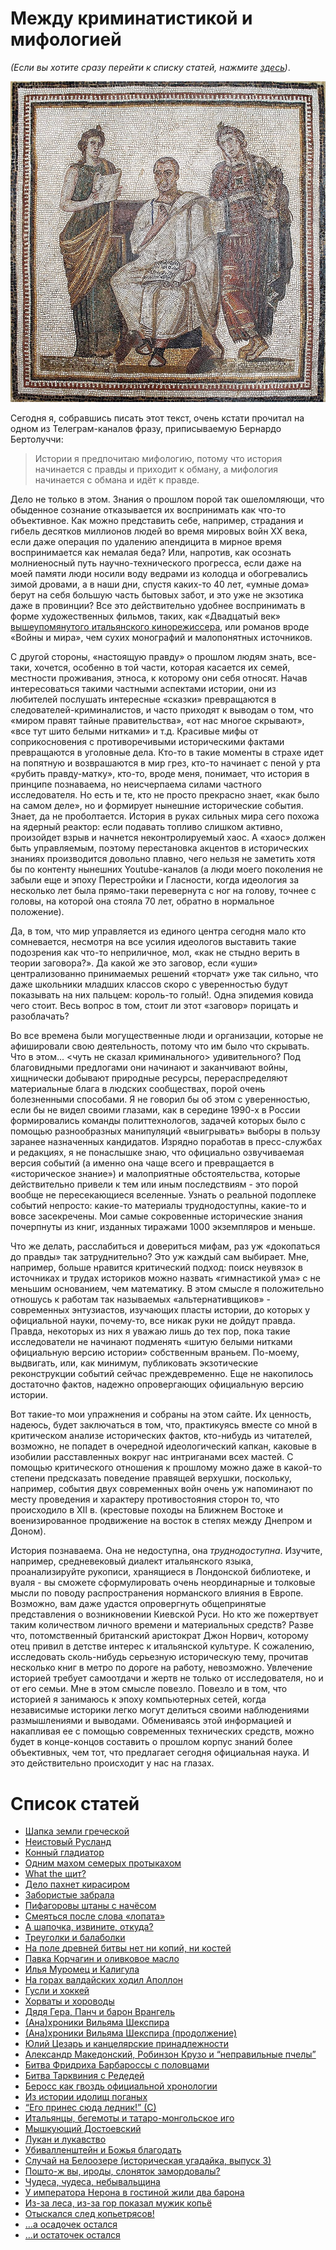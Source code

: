 # Между криминатистикой и мифологией

*(Если вы хотите сразу перейти к списку статей, нажмите [здесь](#toc))*.

![Вергилий и музы Клио и Мельпомена. Мозаика из Туниса, III в. н. э.; сейчас хранится в национальном музее Бардо](img/intro.jpg)

Сегодня я, собравшись писать этот текст, очень кстати прочитал на одном из Телеграм-каналов фразу, приписываемую Бернардо Бертолуччи:

> Истории я предпочитаю мифологию, потому что история начинается с правды и приходит к обману, а мифология начинается с обмана и идёт к правде.

Дело не только в этом. Знания о прошлом порой так ошеломляющи, что обыденное сознание отказывается их воспринимать как что-то объективное. Как можно представить себе, например, страдания и гибель десятков миллионов людей во время
мировых войн XX века, если даже операция по удалению апендицита в мирное время воспринимается как
немалая беда? Или, напротив, как осознать молниеносный путь научно-технического прогресса,
если даже на моей памяти люди носили воду ведрами из колодца и обогревались зимой дровами, а в наши дни, спустя каких-то 40 лет, «умные дома» берут на себя большую часть бытовых забот, и это уже не экзотика даже в провинции? Все это действительно удобнее воспринимать в форме художественных фильмов, таких, как «Двадцатый век» [вышеупомянутого итальянского кинорежиссера](https://w.wiki/7zzs), или романов вроде «Войны и мира», чем сухих монографий и малопонятных источников.

С другой стороны, «настоящую правду» о прошлом людям знать, все-таки, хочется, особенно в той части, которая 
касается их семей, местности проживания, этноса, к которому они себя относят. Начав интересоваться такими частными
аспектами истории, они из любителей послушать интересные «сказки» превращаются в следователей-криминалистов, и часто приходят к выводам о том, что «миром правят тайные правительства», «от нас многое скрывают», «все тут шито белыми нитками» и т.д. Красивые мифы от соприкосновения с противоречивыми историческими фактами превращаются в уголовные дела. Кто-то в такие моменты в страхе идет на попятную и возврашаются в мир грез, кто-то начинает с пеной у рта «рубить правду-матку», кто-то, вроде меня, понимает, что история в принципе познаваема, но неисчерпаема силами частного исследователя. Но есть и те, кто не просто прекрасно знает, «как было на самом деле», но и формирует нынешние  исторические события. Знает, да не проболтается. История в руках сильных мира сего похожа на ядерный реактор: если подавать топливо слишком активно, произойдет взрыв и начнется неконтролируемый хаос. А «хаос» должен быть управляемым, поэтому перестановка
акцентов в исторических знаниях производится довольно плавно, чего нельзя не заметить хотя бы по контенту нынешних Youtube-каналов (а люди моего поколения не забыли еще и эпоху Перестройки и Гласности, когда идеология за несколько лет была прямо-таки перевернута с ног на голову, точнее с головы, на которой она стояла 70 лет, обратно в нормальное положение).

Да, в том, что мир управляется из единого центра сегодня мало кто сомневается, несмотря на все усилия идеологов 
выставить такие подозрения как что-то неприличное, мол, «как не стыдно верить в теории заговора?». Да какой же это заговор, если «уши» централизованно принимаемых решений «торчат» уже так сильно, что даже школьники младших классов 
скоро с уверенностью будут показывать на них пальцем: король-то голый!. Одна эпидемия ковида чего стоит. Весь вопрос в том, стоит ли этот «заговор» порицать и разоблачать? 

Во все времена были могущественные люди и организации, которые не афишировали свою деятельность, потому что им было что скрывать. Что в этом... <чуть не сказал криминального> удивительного? Под благовидными предлогами они начинают и заканчивают войны, хищнически добывают природные ресурсы, перераспределяют материальные блага в людских сообществах, порой очень болезненными способами. Я не говорил бы об этом с уверенностью, если бы не видел своими глазами, как в середине 1990-х в России формировались команды политтехнологов, задачей которых было с помощью разнообразных манипуляций «выигрывать» выборы в пользу заранее назначенных кандидатов. Изрядно поработав в пресс-службах и редакциях, я не понаслышке знаю, что официально озвучиваемая версия событий (а именно она чаще всего и превращается в «историческое знание») и малоприятные обстоятельства, которые действительно привели к тем или иным последствиям - это порой вообще не пересекающиеся вселенные. Узнать о реальной подоплеке событий непросто: какие-то материалы труднодоступны, какие-то и вовсе засекречены. Мои самые сокровенные исторические знания почерпнуты из книг, изданных тиражами 1000 экземпляров и меньше.

Что же делать, расслабиться и довериться мифам, раз уж «докопаться до правды» так затруднительно?
Это уж каждый сам выбирает. Мне, например, больше нравится критический подход: поиск неувязок в источниках и трудах историков можно назвать «гимнастикой ума» с не меньшим основанием, чем математику. В этом смысле я положительно отношусь к работам так называемых «альтернативщиков» - современных энтузиастов, изучающих пласты истории, до которых у официальной науки, почему-то, все никак руки не дойдут правда. Правда, некоторых из них я уважаю лишь до тех пор, пока такие исследователи не начинают подменять «шитую белыми нитками официальную версию истории» собственным враньем. По-моему, выдвигать, или, как минимум, публиковать экзотические реконструкции событий сейчас преждевременно. Еще не накопилось достаточно фактов, надежно опровергающих официальную версию истории.

Вот такие-то мои упражнения и собраны на этом сайте. Их ценность, надеюсь, будет заключаться в том, что, 
практикуясь вместе со мной в критическом анализе исторических фактов, кто-нибудь из читателей, возможно, 
не попадет в очередной идеологический капкан, каковые в изобилии расставленных вокруг нас интриганами всех мастей. С помощью критического отношения к прошлому можно даже в какой-то степени предсказать
поведение правящей верхушки, поскольку, например, события двух современных войн очень уж
напоминают по месту проведения и характеру противостояния сторон то, что происходило в XII в. (крестовые походы на Ближнем Востоке и военизированное продвижение на восток в степях между Днепром и Доном).

История познаваема. Она не недоступна, она *труднодоступна*. Изучите, например, средневековый диалект итальянского языка, проанализируйте рукописи, хранящиеся в Лондонской библиотеке, и вуаля - вы сможете сформулировать очень неординарные и  толковые мысли по поводу распространения норманского влияния в Европе. Возможно, вам даже удастся  опровергнуть общепринятые представления о возникновении Киевской Руси. Но кто же пожертвует таким количеством личного времени и  материальных средств? Разве что, потомственный британский аристократ Джон Норвич, которому отец привил в детстве интерес к итальянской культуре. К сожалению, исследовать сколь-нибудь серьезную историческую тему, прочитав несколько книг в метро по дороге на работу, невозможно. Увлечение историей требует самоотдачи и жертв не только от исследователя, но и от его семьи. Мне в этом смысле повезло. Повезло и в том, что историей я занимаюсь к эпоху компьютерных сетей, когда независимые историки легко могут делиться своими наблюдениями размышлениями и выводами. Обмениваясь этой информацией и накапливая ее с помощью современных технических средств, можно будет в конце-концов составить о прошлом корпус знаний более объективных, чем тот, что предлагает сегодня официальная наука. И это действительно происходит у нас на глазах.

# <a name="toc">Список статей</a>

* [Шапка земли греческой](/articles/shapka-zemli-grecheskoy)
* [Неистовый Русланд](/articles/neistoviy-rusland)
* [Конный гладиатор](/articles/konnyj-gladiator)
* [Одним махом семерых протыкахом](/articles/odnim-mahom-semeryh-protykahom)
* [What the щит?](/articles/what-the-schit)
* [Дело пахнет кирасиром](/articles/delo-pahnet-kirasirom)
* [Забористые забрала](/articles/zaboristye-zabrala)
* [Пифагоровы штаны с начёсом](/articles/pifagorovy-shtany-s-nachesom)
* [Смеяться после слова «лопата»](/articles/lopata)
* [А шапочка, извините, откуда?](/articles/a-shapochka-izvinite-otkuda)
* [Треуголки и балаболки](/articles/treugolki-i-balabolki)
* [На поле древней битвы нет ни копий, ни костей](/articles/na-pole-drevnej-bitvy-net-ni-kopij-ni-kostej)
* [Павка Корчагин и оливковое масло](/articles/pavka-korchagin-i-olivkovoe-maslo)
* [Илья Муромец и Калигула](/articles/il-ja-muromets-i-kaligula)
* [На горах валдайских ходил Аполлон](/articles/na-gorah-valdajskih-hodil-apollon)
* [Гусли и хоккей](/articles/gusli-i-hokkej)
* [Хорваты и хороводы](/articles/horvaty-i-horovody)
* [Дядя Гера, Панч и барон Врангель](/articles/djadja-gera-panch-i-baron-vrangel-)
* [(Ана)хроники Вильяма Шекспира](/articles/ana-hroniki-vil-jama-shekspira)
* [(Ана)хроники Вильяма Шекспира (продолжение)](/articles/ana-hroniki-vil-jama-shekspira-prodolzhenie)
* [Юлий Цезарь и канцелярские принадлежности](/articles/julij-tsezar-i-kantseljarskie-prinadlezhnosti)
* [Александр Македонский, Робинзон Крузо и “неправильные пчелы”](/articles/aleksandr-makedonskij-robinzon-kruzo-i-nepravil-nye-pchely)
* [Битва Фридриха Барбароссы с половцами](/articles/bitva-fridriha-barbarossy-s-polovtsami)
* [Битва Тарквиния с Редедей](/articles/bitva-tarkvinija-s-rededej)
* [Беросс как гвоздь официальной хронологии](/articles/beross-kak-gvozd-ofitsial-noj-hronologii)
* [Из истории идолищ поганых](/articles/iz-istorii-idolisch-poganyh)
* [“Его принес сюда ледник!” (С)](/articles/-ego-prines-sjuda-lednik-s-)
* [Итальянцы, бегемоты и татаро-монгольское иго](/articles/ital-jantsy-begemoty-i-tataro-mongol-skoe-igo)
* [Мышкующий Достоевский](/articles/myshkujuschij-dostoevskij)
* [Лукан и лукавство](/articles/lukan-i-lukavstvo)
* [Убивалленштейн и Божья благодать](/articles/ubivallenshtejn-i-bozh-ja-blagodat)
* [Случай на Белоозере (историческая угадайка, выпуск 3)](/articles/sluchaj-na-beloozere-istoricheskaja-ugadajka-vypusk-3-)
* [Пошто-ж вы, ироды, слоняток замордовалы?](/articles/rossija-rodina-slonov)
* [Чудеса, чудеса, небывальщина](/articles/chudesa-chudesa-nebyval-schina)
* [У императора Нерона в гостиной жили два барона](/articles/u-imperatora-nerona-v-gostinoj-zhili-dva-barona)
* [Из-за леса, из-за гор показал мужик копьё](/articles/iz-za-lesa-iz-za-gor-pokazal-muzhik-kop-e)
* [Отыскался след копьетрясов!](/articles/otyskalsja-sled-kop-etrjasov-)
* […а осадочек остался](/articles/a-osadochek-ostalsja-1)
* […и остаточек остался](/articles/a-osadochek-ostalsja-2)

<!--
* [Здесь были Жора, Вася и Бурнашев](/articles/zdes-byli-zhora-vasja-i-burnashev)
* [Не Булгаков? К вам!](/articles/ne-bulgakov-k-vam-)
* [Дело было под Тулой](/articles/delo-bylo-pod-tuloj)
* [Письмо Булгакова Платонову](/articles/pis-mo-bulgakova-platonovu)
* [Остап Бендер на Гражданской войне](/articles/ostap-bender-na-grazhdanskoj-vojne)
* [А что это такое бумкнуло?](/articles/a-chto-eto-takoe-bumknulo-)
* [Метастазы античности](/articles/metastazy-antichnosti)
* [Кто сказал, что Волга впадает в Каспийское море?](/articles/kto-skazal-chto-volga-vpadaet-v-kaspijskoe-more-)
* [Иван кивает на Петра, а Пётр на Ивана](/articles/ivan-kivaet-na-petra-a-petr-na-ivana)
* [Илейка Муромец прокладывает путь на запад](/articles/ilejka-muromets-prokladyvaet-put-na-zapad)
* [Сквозь Кремль](/articles/skvoz-kreml-)
* [Солянка, Лубянка, Таганка, Полянка и другие московские улицы](/articles/soljanka-lubjanka-taganka-poljanka-i-drugie-moskovskie-ulitsy)
* [Шоссе энтузиастов. Следующая станция — Владимирский централ](/articles/shosse-entuziastov-sledujuschaja-stantsija-vladimirskij-tsentral)
* [Анамиты и московиты](/articles/anamity-i-moskovity)
* [Дополнительные подтверждения гипотезы о тождестве Ярославля и летописного Новгорода](/articles/dopolnitel-nye-podtverzhdenija-gipotezy-o-tozhdestve-jaroslavlja-i-letopisnogo-novgoroda)
* [Сорок признаков того, что Ярославль это Новгород](/articles/sorok-priznakov-togo-chto-jaroslavl-eto-novgorod)
* [Под небом голубым был город золотой](/articles/pod-nebom-golubym-byl-gorod-zolotoj)
* [Жены без титек и другие предки славян](/articles/zheny-bez-titek-i-drugie-predki-slavjan)
* [Он лютеран любил богослуженье](/articles/on-ljuteran-ljubil-bogosluzhen-e)
* [Как русский царь на Бреславском шляхе безобразничал](/articles/kak-russkij-tsar-na-breslavskom-shljahe-bezobraznichal)
* [Великий шелковый зихер](/articles/velikij-shelkovyj-ziher)
* [Василий Корчмин: инженер, разведчик, остров](/articles/vasilij-korchmin-inzhener-razvedchik-ostrov)
* [Шведский хрен и царская редька](/articles/shvedskij-hren-i-tsarskaja-red-ka)
* [Переславский перископ](/articles/pereslavskij-periskop)
* [Некоторые факты о позднем крепостном праве](/articles/nekotorye-fakty-o-pozdnem-krepostnom-prave)
* [Вадим, пойдем горб продадим](/articles/vadim-pojdem-gorb-prodadim)
* [Центнеры, гектары и Александрия Египетская](/articles/tsentnery-gektary-i-aleksandrija-egipetskaja)
* [Невероятные приключения суздальцев в Новгороде](/articles/neverojatnye-prikljuchenija-suzdal-tsev-v-novgorode)
* [Битва ярославцев с суздальцами](/articles/bitva-jaroslavtsev-s-suzdal-tsami)
* [Илья Муромец и Google Maps](/articles/il-ja-muromets-i-google-maps)
* [За крутыми тянутся берега пологие](/articles/za-krutymi-tjanutsja-berega-pologie)
* [Откуда есть пошли медведи на земле русской и куда подевались](/articles/otkuda-est-poshli-medvedi-na-zemle-russkoj-i-kuda-podevalis-)
* [Жили в лесу, молились колесу](/articles/zhili-v-lesu-molilis-kolesu)
* [Немцы и Немезида](/articles/nemtsy-i-nemezida)
* [Сэр Дик Уиттингтон, Сергей Есенин, викинги и котики](/articles/ser-dik-uittington-sergej-esenin-vikingi-i-kotiki)
* [Абырвалг Новерлендский](/articles/abyrvalg-noverlendskij)
* [Железобетонная корона лангобардов](/articles/zhelezobetonnaja-korona-langobardov)
* [Славяне “свои” и “чужие”](/articles/slavjane-svoi-i-chuzhie-)
* [Изяснение названий немецких городов, которые прежде были славянскими](/articles/izjasnenie-nazvanij-nemetskih-gorodov-kotorye-prezhde-byli-slavjanskimi)
* [Между первой и второй перерывчик небольшой](/articles/mezhdu-pervoj-i-vtoroj-pereryvchik-nebol-shoj)
* [Италия не резиновая](/articles/italija-ne-rezinovaja)
* [Готский двор на острове Буяне](/articles/gotskij-dvor-na-ostrove-bujane)
* [Ох уж эти сказочки, ох уж эти сказочники!](/articles/oh-uzh-eti-skazochki-oh-uzh-eti-skazochniki-)
* [Мы строили, строили… А зачем?](/articles/my-stroili-stroili-a-zachem-)
* [Хронологические инъекции](/articles/hronologicheskie-in-ektsii)
* [Карл Маркс и подкустовый выползень. Часть 1](/articles/karl-marks-i-podkustovyj-vypolzen-chast-1)
* [Монета Moneta](/articles/moneta-moneta)
* [Лихорадка античного вечера](/articles/lihoradka-antichnogo-vechera)
* [Манипулирование манипулами и мануфактурами](/articles/manipulirovanie-manipulami-i-manufakturami)
* [Занимательное ословедение](/articles/zanimatel-noe-oslovedenie)
* [Узбеки в мореплавании](/articles/uzbeki-v-moreplavanii)
* [Сука любовь](/articles/suka-ljubov-)
* [Жоашен дю Белле — поэт-руинист](/articles/zhoashen-dju-belle-poet-ruinist)
* [Историческая шрапнель](/articles/istoricheskaja-shrapnel-)
* [Древнегреческая смоковница](/articles/drevnegrecheskaja-smokovnitsa)
* [Источники-заточники](/articles/istochniki-zatochniki)
* [Волшебник недоучка](/articles/volshebnik-nedouchka)
* [Горят-шумят Бадаевские склады](/articles/gorjat-shumjat-badaevskie-sklady)
* [Праздник непослушания](/articles/prazdnik-neposlushanija)
* [Если топну я ногою, позову своих солдат…](/articles/esli-topnu-ja-nogoju-pozovu-svoih-soldat-)
* [Навеки с русским народом, или Мы тут у вас посидим немного, пока зихер не утихнет](/articles/naveki-s-russkim-narodom-ili-my-tut-u-vas-posidim-nemnogo-poka-ziher-ne-utihnet)
* […дык ёлы-палы, здравствуй, сестра!](/articles/-dyk-ely-paly-zdravstvuj-sestra-)
* [Гай Юлий Кейнсарь](/articles/gaj-julij-kejnsar-)
* [Колоссы, колосья и Барбарики](/articles/kolossy-kolos-ja-i-barbariki)
* [Астерикс, Обеликс и хронический анахроникс](/articles/asteriks-obeliks-i-hronicheskij-anahroniks)
* [О разорении Рязани (историческая угадайка, выпуск 5)](/articles/o-razorenii-rjazani-istoricheskaja-ugadajka-vypusk-5-)
* [Квадратно-гнездовая христианизция (историческая угадайка, выпуск 4)](/articles/kvadratno-gnezdovaja-hristianiztsija-istoricheskaja-ugadajka-vypusk-4-)
* [Рыжий рыжего спросил: чем ты бороду красил?](/articles/ryzhij-ryzhego-sprosil-chem-ty-borodu-krasil-)
* [Балкон как моветон](/articles/balkon-kak-moveton)
* [Историческая угадайка. Выпуск 1](/articles/istoricheskaja-ugadajka-vypusk-1)
* [М. Т. Каченовский: альтернативщик XIX века](/articles/m-t-kachenovskij-al-ternativschik-xix-veka)
* [1492 год как начало новой эры](/articles/1492-god-kak-nachalo-novoj-ery)
* [ДВЦ рабочих и крестьян](/articles/dvts-rabochih-i-krest-jan)
* [Зерновой триллер длиной в 1000 лет](/articles/zernovoj-triller-dlinoj-v-1000-let)
* [Град Китеж как экологическая катастрофа](/articles/grad-kitezh-kak-ekologicheskaja-katastrofa)
* [Русские и рыцари](/articles/russkie-i-rytsari)
* [Загадочный город Пордугодев](/articles/zagadochnyj-gorod-pordugodev)
* [На их стороне каналы](/articles/na-ih-storone-kanaly)
* [“…и испортила ему всю ссылку”](/articles/-i-isportila-emu-vsju-ssylku-)
* [Ты их в окно — они в калитку](/articles/ty-ih-v-okno-oni-v-kalitku)
* [Зачем он вообще нужен, этот Новгород?](/articles/zachem-on-voobsche-nuzhen-etot-novgorod-)
-->
<!-- 
* [Old school сводит скулы](/articles/old-school-svodit-skuly)
* [Великий Новгород: фактория или форпост?](/articles/velikij-novgorod-faktorija-ili-forpost-)
* [Побузил, посидел, написал, возглавил](/articles/pobuzil-posidel-napisal-vozglavil)
* [Витрувий in vitro](/articles/vitruvij-in-vitro)
* [Исторический Prolog](/articles/istoricheskij-prolog)
* [Warum die Mädchen lieben die Soldaten? Darum nicht Popularen! Optimaten!](/articles/warum-die-mädchen-lieben-die-soldaten-darum-nicht-popularen-optimaten-) 
-->

<!-- 
* [Домен Рыжебородых: германооптиматы и норманнопопуляры](/articles/domen-ryzheborodyh-germanooptimaty-i-normannopopuljary)
* [Домен Рыжебородых: сало як сало](/articles/domen-ryzheborodyh-salo-jak-salo)
* [Домен Рыжебородых: папа может, папа может](/articles/domen-ryzheborodyh-papa-mozhet-papa-mozhet)
* [Домен Рыжебородых: тысяча мелочей, контейнер №1](/articles/domen-ryzheborodyh-tysjacha-melochej-kontejner-1)
* [Домен Рыжебородых: общество нормано-германской дружбы](/articles/domen-ryzheborodyh-obschestvo-normano-germanskoj-druzhby)
* [Домен Рыжебородых: Цезарь и Спрут](/articles/domen-ryzheborodyh-tsezar-i-sprut)
* [Домен Рыжебородых: мафия бессмертна](/articles/domen-ryzheborodyh-mafija-bessmertna)
* [Домен Рыжебородых: сицилианская защита](/articles/domen-ryzheborodyh-sitsilianskaja-zaschita)
* [Домен Рыжебородых: если папа не разрешает](/articles/domen-ryzheborodyh-esli-papa-ne-razreshaet)
* [Домен Рыжебородых: что такое “друзья римского народа”](/articles/domen-ryzheborodyh-chto-takoe-druz-ja-rimskogo-naroda-)
* [Домен Рыжебородых: в бой вступает формальная логика](/articles/domen-ryzheborodyh-v-boj-vstupaet-formal-naja-logika)
* [Домен Рыжебородых: привет из 90-х](/articles/domen-ryzheborodyh-privet-iz-90-h)
* [Домен Рыжебородых: альтернативная империя наносит удар](/articles/domen-ryzheborodyh-al-ternativnaja-imperija-nanosit-udar)
* [Домен Рыжебородых: “дикие дивизии” римских императоров](/articles/domen-ryzheborodyh-dikie-divizii-rimskih-imperatorov)
* [Домен Рыжебородых: памятка латифундисту](/articles/domen-ryzheborodyh-pamjatka-latifundistu)
* [Домен Рыжебородых](/articles/domen-ryzheborodyh) 
-->
